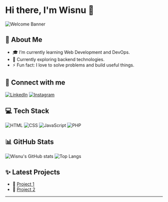 # Hi there, I'm Wisnu 👋

![Welcome Banner](https://media.giphy.com/media/v1.Y2lkPTc5MGI3NjExaWl2dGJiYnloc3A3MjVscWxzcnRqd2VyMWl3eGJhaW9kenl0eGs1byZlcD12MV9naWZzX3NlYXJjaCZjdD1n/3o7btZ3T6y3JTmjg4w/giphy.gif)

## 🚀 About Me
- 🎓 I’m currently learning Web Development and DevOps.
- 🌱 Currently exploring backend technologies.
- ⚡ Fun fact: I love to solve problems and build useful things.

## 🔗 Connect with me
[![LinkedIn](https://img.shields.io/badge/LinkedIn-blue?style=for-the-badge&logo=linkedin)](https://linkedin.com/in/yourprofile)
[![Instagram](https://img.shields.io/badge/Instagram-E4405F?style=for-the-badge&logo=instagram&logoColor=white)](https://instagram.com/yourprofile)

## 💻 Tech Stack
![HTML](https://img.shields.io/badge/html-%23E34F26.svg?style=for-the-badge&logo=html5&logoColor=white)
![CSS](https://img.shields.io/badge/css-%231572B6.svg?style=for-the-badge&logo=css3&logoColor=white)
![JavaScript](https://img.shields.io/badge/javascript-%23323330.svg?style=for-the-badge&logo=javascript&logoColor=%23F7DF1E)
![PHP](https://img.shields.io/badge/php-%23777BB4.svg?style=for-the-badge&logo=php&logoColor=white)

## 📊 GitHub Stats
![Wisnu's GitHub stats](https://github-readme-stats.vercel.app/api?username=Wisnunot&show_icons=true&theme=radical)
![Top Langs](https://github-readme-stats.vercel.app/api/top-langs/?username=Wisnunot&layout=compact&theme=radical)

## ✨ Latest Projects
- 🔗 [Project 1](https://github.com/Wisnunot/project1)
- 🔗 [Project 2](https://github.com/Wisnunot/prediksi-cuaca.git)

---
